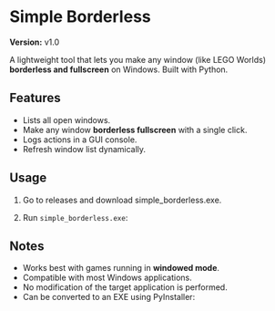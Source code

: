 # Simple Borderless

**Version:** v1.0

A lightweight tool that lets you make any window (like LEGO Worlds) **borderless and fullscreen** on Windows. Built with Python.

## Features

- Lists all open windows.
- Make any window **borderless fullscreen** with a single click.
- Logs actions in a GUI console.
- Refresh window list dynamically.

## Usage

1. Go to releases and download simple_borderless.exe.


2. Run `simple_borderless.exe`:

## Notes

- Works best with games running in **windowed mode**.
- Compatible with most Windows applications.
- No modification of the target application is performed.
- Can be converted to an EXE using PyInstaller:


